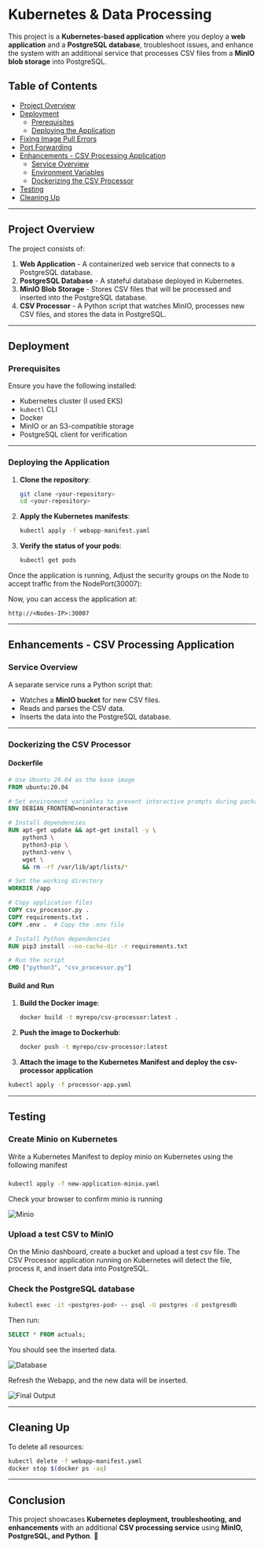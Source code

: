 # **Kubernetes & Data Processing**

This project is a **Kubernetes-based application** where you deploy a **web application** and a **PostgreSQL database**, troubleshoot issues, and enhance the system with an additional service that processes CSV files from a **MinIO blob storage** into PostgreSQL.

## **Table of Contents**
- [Project Overview](#project-overview)
- [Deployment](#deployment)
  - [Prerequisites](#prerequisites)
  - [Deploying the Application](#deploying-the-application)
- [Fixing Image Pull Errors](#fixing-image-pull-errors)
- [Port Forwarding](#port-forwarding)
- [Enhancements - CSV Processing Application](#enhancements---csv-processing-application)
  - [Service Overview](#service-overview)
  - [Environment Variables](#environment-variables)
  - [Dockerizing the CSV Processor](#dockerizing-the-csv-processor)
- [Testing](#testing)
- [Cleaning Up](#cleaning-up)

---

## **Project Overview**
The project consists of:
1. **Web Application** - A containerized web service that connects to a PostgreSQL database.
2. **PostgreSQL Database** - A stateful database deployed in Kubernetes.
3. **MinIO Blob Storage** - Stores CSV files that will be processed and inserted into the PostgreSQL database.
4. **CSV Processor** - A Python script that watches MinIO, processes new CSV files, and stores the data in PostgreSQL.

---

## **Deployment**
### **Prerequisites**
Ensure you have the following installed:
- Kubernetes cluster (I used EKS)
- `kubectl` CLI
- Docker
- MinIO or an S3-compatible storage
- PostgreSQL client for verification

---

### **Deploying the Application**
1. **Clone the repository**:
   ```sh
   git clone <your-repository>
   cd <your-repository>
   ```

2. **Apply the Kubernetes manifests**:
   ```sh
   kubectl apply -f webapp-manifest.yaml
   ```

3. **Verify the status of your pods**:
   ```sh
   kubectl get pods
   ```

Once the application is running, Adjust the security groups on the Node to accept traffic from the NodePort(30007):

Now, you can access the application at:
```
http://<Nodes-IP>:30007
```

---

## **Enhancements - CSV Processing Application**
### **Service Overview**
A separate service runs a Python script that:
- Watches a **MinIO bucket** for new CSV files.
- Reads and parses the CSV data.
- Inserts the data into the PostgreSQL database.

---



### **Dockerizing the CSV Processor**
#### **Dockerfile**
```dockerfile
# Use Ubuntu 20.04 as the base image
FROM ubuntu:20.04

# Set environment variables to prevent interactive prompts during package installation
ENV DEBIAN_FRONTEND=noninteractive

# Install dependencies
RUN apt-get update && apt-get install -y \
    python3 \
    python3-pip \
    python3-venv \
    wget \
    && rm -rf /var/lib/apt/lists/*

# Set the working directory
WORKDIR /app

# Copy application files
COPY csv_processor.py .
COPY requirements.txt .
COPY .env .  # Copy the .env file

# Install Python dependencies
RUN pip3 install --no-cache-dir -r requirements.txt

# Run the script
CMD ["python3", "csv_processor.py"]
```

#### **Build and Run**
1. **Build the Docker image**:
   ```sh
   docker build -t myrepo/csv-processor:latest .
   ```

2. **Push the image to Dockerhub**:
   ```sh
   docker push -t myrepo/csv-processor:latest
   ```

3. **Attach the image to the Kubernetes Manifest and deploy the csv-processor application**


```sh
kubectl apply -f processor-app.yaml
```
---

## **Testing**
### Create Minio on Kubernetes
Write a Kubernetes Manifest to deploy minio on Kubernetes using the following manifest

###
```sh
kubectl apply -f new-application-minio.yaml
```

Check your browser to confirm minio is running

![Minio](png/annotely_image%20(5).png)


### **Upload a test CSV to MinIO**

On the Minio dashboard, create a bucket and upload a test csv file.
The CSV Processor application running on Kubernetes will detect the file, process it, and insert data into PostgreSQL.

### **Check the PostgreSQL database**
```sh
kubectl exec -it <postgres-pod> -- psql -U postgres -d postgresdb
```
Then run:
```sql
SELECT * FROM actuals;
```
You should see the inserted data.

![Database](png/annotely_image%20(6).png)


Refresh the Webapp, and the new data will be inserted.

![Final Output](png/annotely_image%20(4).png)

---

## **Cleaning Up**
To delete all resources:
```sh
kubectl delete -f webapp-manifest.yaml
docker stop $(docker ps -aq)
```

---

## **Conclusion**
This project showcases **Kubernetes deployment, troubleshooting, and enhancements** with an additional **CSV processing service** using **MinIO, PostgreSQL, and Python**. 🚀